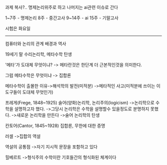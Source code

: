 과제 복사?..
명제논리위주로 하고 나머지는 ai관련 이슈로 간다

1~7주 - 명제논리
8주 - 중간고사
9~14주 - ai
15주 - 기말고사

시험은 화요일


-----------------

컴퓨터와 논리의 관계 배경과 역사

19세기 말
수리논리학, 메타수학 탄생

'메타'가 도대체 무엇이냐?
-> 메타란것은 한단계 더 근본적인것을 의미한다.

그럼 메타수학은 무엇이냐
-> 집합론

메타수학이 출몰한 이유->해석학의 발전(미적분)
->메타적인 사고(미적분에 쓰이는 이 도구들이 도대체 무엇인가)

프레게(Frege, 1848~1925)
술어(양화)논리학, 논리주의(logicism)
->논리학으로 수학을 설명하고자 했다.
->그당시 논리학은 수학을 설명할수 있을정도로 분명하지 못했다.
->새로운 논리학을 만든다
->술어 논리학의 탄생

칸토어(Cantor, 1845~1928)
집합론, 무한에 대한 증명

러셀
->집합의 역설


역설의 공통점
->자기 지시적 문장을 포함하고 있다


힐베르트
->형식주의
수학이란 기호들간의 형식화된 체계이다

